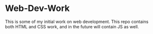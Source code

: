 # Web-Dev-Work
This is some of my initial work on web development.
This repo contains both HTML and CSS work, and in the future will contain JS as well.
